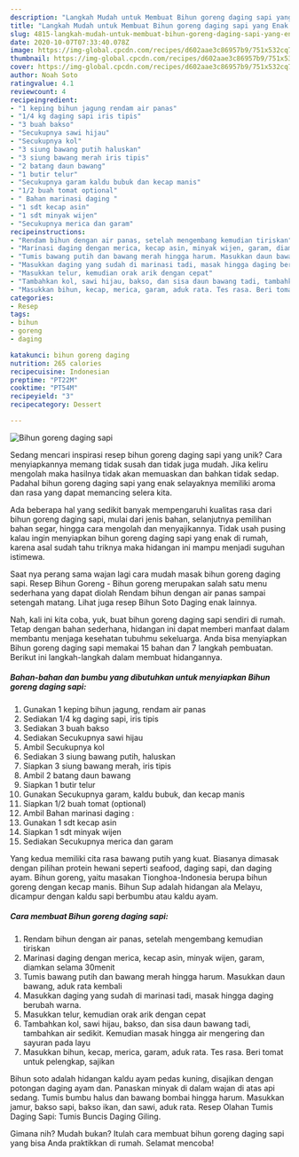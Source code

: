 ```yaml
---
description: "Langkah Mudah untuk Membuat Bihun goreng daging sapi yang Enak Banget"
title: "Langkah Mudah untuk Membuat Bihun goreng daging sapi yang Enak Banget"
slug: 4815-langkah-mudah-untuk-membuat-bihun-goreng-daging-sapi-yang-enak-banget
date: 2020-10-07T07:33:40.078Z
image: https://img-global.cpcdn.com/recipes/d602aae3c86957b9/751x532cq70/bihun-goreng-daging-sapi-foto-resep-utama.jpg
thumbnail: https://img-global.cpcdn.com/recipes/d602aae3c86957b9/751x532cq70/bihun-goreng-daging-sapi-foto-resep-utama.jpg
cover: https://img-global.cpcdn.com/recipes/d602aae3c86957b9/751x532cq70/bihun-goreng-daging-sapi-foto-resep-utama.jpg
author: Noah Soto
ratingvalue: 4.1
reviewcount: 4
recipeingredient:
- "1 keping bihun jagung rendam air panas"
- "1/4 kg daging sapi iris tipis"
- "3 buah bakso"
- "Secukupnya sawi hijau"
- "Secukupnya kol"
- "3 siung bawang putih haluskan"
- "3 siung bawang merah iris tipis"
- "2 batang daun bawang"
- "1 butir telur"
- "Secukupnya garam kaldu bubuk dan kecap manis"
- "1/2 buah tomat optional"
- " Bahan marinasi daging "
- "1 sdt kecap asin"
- "1 sdt minyak wijen"
- "Secukupnya merica dan garam"
recipeinstructions:
- "Rendam bihun dengan air panas, setelah mengembang kemudian tiriskan"
- "Marinasi daging dengan merica, kecap asin, minyak wijen, garam, diamkan selama 30menit"
- "Tumis bawang putih dan bawang merah hingga harum. Masukkan daun bawang, aduk rata kembali"
- "Masukkan daging yang sudah di marinasi tadi, masak hingga daging berubah warna."
- "Masukkan telur, kemudian orak arik dengan cepat"
- "Tambahkan kol, sawi hijau, bakso, dan sisa daun bawang tadi, tambahkan air sedikit. Kemudian masak hingga air mengering dan sayuran pada layu"
- "Masukkan bihun, kecap, merica, garam, aduk rata. Tes rasa. Beri tomat untuk pelengkap, sajikan"
categories:
- Resep
tags:
- bihun
- goreng
- daging

katakunci: bihun goreng daging 
nutrition: 265 calories
recipecuisine: Indonesian
preptime: "PT22M"
cooktime: "PT54M"
recipeyield: "3"
recipecategory: Dessert

---
```



![Bihun goreng daging sapi](https://img-global.cpcdn.com/recipes/d602aae3c86957b9/751x532cq70/bihun-goreng-daging-sapi-foto-resep-utama.jpg)

Sedang mencari inspirasi resep bihun goreng daging sapi yang unik? Cara menyiapkannya memang tidak susah dan tidak juga mudah. Jika keliru mengolah maka hasilnya tidak akan memuaskan dan bahkan tidak sedap. Padahal bihun goreng daging sapi yang enak selayaknya memiliki aroma dan rasa yang dapat memancing selera kita.

Ada beberapa hal yang sedikit banyak mempengaruhi kualitas rasa dari bihun goreng daging sapi, mulai dari jenis bahan, selanjutnya pemilihan bahan segar, hingga cara mengolah dan menyajikannya. Tidak usah pusing kalau ingin menyiapkan bihun goreng daging sapi yang enak di rumah, karena asal sudah tahu triknya maka hidangan ini mampu menjadi suguhan istimewa.

Saat nya perang sama wajan lagi cara mudah masak bihun goreng daging sapi. Resep Bihun Goreng - Bihun goreng merupakan salah satu menu sederhana yang dapat diolah Rendam bihun dengan air panas sampai setengah matang. Lihat juga resep Bihun Soto Daging enak lainnya.


Nah, kali ini kita coba, yuk, buat bihun goreng daging sapi sendiri di rumah. Tetap dengan bahan sederhana, hidangan ini dapat memberi manfaat dalam membantu menjaga kesehatan tubuhmu sekeluarga. Anda bisa menyiapkan Bihun goreng daging sapi memakai 15 bahan dan 7 langkah pembuatan. Berikut ini langkah-langkah dalam membuat hidangannya.

<!--inarticleads1-->

##### Bahan-bahan dan bumbu yang dibutuhkan untuk menyiapkan Bihun goreng daging sapi:

1. Gunakan 1 keping bihun jagung, rendam air panas
1. Sediakan 1/4 kg daging sapi, iris tipis
1. Sediakan 3 buah bakso
1. Sediakan Secukupnya sawi hijau
1. Ambil Secukupnya kol
1. Sediakan 3 siung bawang putih, haluskan
1. Siapkan 3 siung bawang merah, iris tipis
1. Ambil 2 batang daun bawang
1. Siapkan 1 butir telur
1. Gunakan Secukupnya garam, kaldu bubuk, dan kecap manis
1. Siapkan 1/2 buah tomat (optional)
1. Ambil  Bahan marinasi daging :
1. Gunakan 1 sdt kecap asin
1. Siapkan 1 sdt minyak wijen
1. Sediakan Secukupnya merica dan garam


Yang kedua memiliki cita rasa bawang putih yang kuat. Biasanya dimasak dengan pilihan protein hewani seperti seafood, daging sapi, dan daging ayam. Bihun goreng, yaitu masakan Tionghoa-Indonesia berupa bihun goreng dengan kecap manis. Bihun Sup adalah hidangan ala Melayu, dicampur dengan kaldu sapi berbumbu atau kaldu ayam. 

<!--inarticleads2-->

##### Cara membuat Bihun goreng daging sapi:

1. Rendam bihun dengan air panas, setelah mengembang kemudian tiriskan
1. Marinasi daging dengan merica, kecap asin, minyak wijen, garam, diamkan selama 30menit
1. Tumis bawang putih dan bawang merah hingga harum. Masukkan daun bawang, aduk rata kembali
1. Masukkan daging yang sudah di marinasi tadi, masak hingga daging berubah warna.
1. Masukkan telur, kemudian orak arik dengan cepat
1. Tambahkan kol, sawi hijau, bakso, dan sisa daun bawang tadi, tambahkan air sedikit. Kemudian masak hingga air mengering dan sayuran pada layu
1. Masukkan bihun, kecap, merica, garam, aduk rata. Tes rasa. Beri tomat untuk pelengkap, sajikan


Bihun soto adalah hidangan kaldu ayam pedas kuning, disajikan dengan potongan daging ayam dan. Panaskan minyak di dalam wajan di atas api sedang. Tumis bumbu halus dan bawang bombai hingga harum. Masukkan jamur, bakso sapi, bakso ikan, dan sawi, aduk rata. Resep Olahan Tumis Daging Sapi: Tumis Buncis Daging Giling. 

Gimana nih? Mudah bukan? Itulah cara membuat bihun goreng daging sapi yang bisa Anda praktikkan di rumah. Selamat mencoba!
